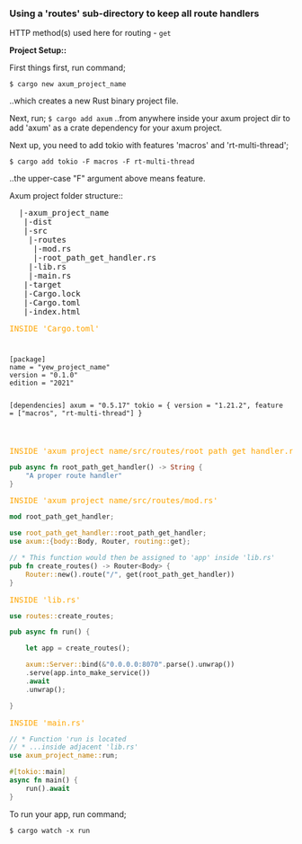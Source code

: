 ### Using a 'routes' sub-directory to keep all route handlers

HTTP method(s) used here for routing - `get`

<b>Project Setup::</b>

First things first, run command;

```
$ cargo new axum_project_name
```

..which creates a new Rust binary project file.

Next, run;
`$ cargo add axum`
..from anywhere inside your axum project dir to add 'axum' as a crate dependency for your axum project.

Next up, you need to add tokio with features 'macros' and 'rt-multi-thread';

```
$ cargo add tokio -F macros -F rt-multi-thread
```

..the upper-case "F" argument above means feature.

Axum project folder structure::

<pre>
  |-axum_project_name
   |-dist
   |-src
    |-routes
     |-mod.rs
     |-root_path_get_handler.rs
    |-lib.rs
    |-main.rs
   |-target
   |-Cargo.lock
   |-Cargo.toml
   |-index.html
</pre>

  <pre style="color:orange;">INSIDE 'Cargo.toml'</pre>

<code>
<pre>
[package]
name = "yew_project_name"
version = "0.1.0"
edition = "2021"
  
[dependencies]
axum = "0.5.17"
tokio = { version = "1.21.2", feature = ["macros", "rt-multi-thread"] }
</pre>
</code>

  <pre style="color:orange;">INSIDE 'axum_project_name/src/routes/root_path_get_handler.rs'</pre>

```rust
pub async fn root_path_get_handler() -> String {
    "A proper route handler"
}

```

  <pre style="color:orange;">INSIDE 'axum_project_name/src/routes/mod.rs'</pre>

```rust
mod root_path_get_handler;

use root_path_get_handler::root_path_get_handler;
use axum::{body::Body, Router, routing::get};

// * This function would then be assigned to 'app' inside 'lib.rs'
pub fn create_routes() -> Router<Body> {
    Router::new().route("/", get(root_path_get_handler))
}
```

  <pre style="color:orange;">INSIDE 'lib.rs'</pre>

```rust
use routes::create_routes;

pub async fn run() {

    let app = create_routes();

    axum::Server::bind(&"0.0.0.0:8070".parse().unwrap())
    .serve(app.into_make_service())
    .await
    .unwrap();

}
```

  <pre style="color:orange;">INSIDE 'main.rs'</pre>

```rust
// * Function 'run is located
// * ...inside adjacent 'lib.rs'
use axum_project_name::run;

#[tokio::main]
async fn main() {
    run().await
}
```

To run your app, run command;

```
$ cargo watch -x run
```
